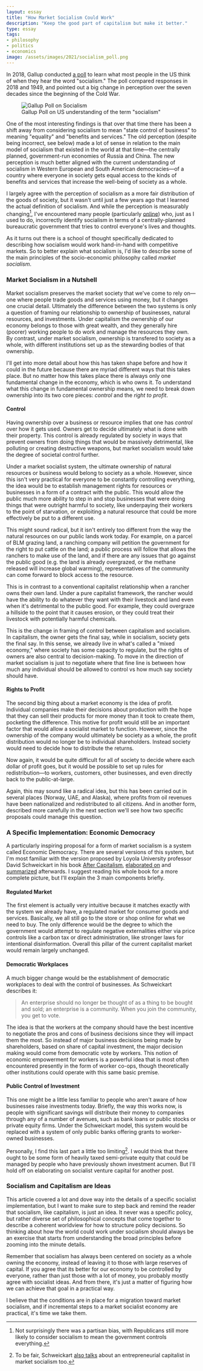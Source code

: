 ```yaml
---
layout: essay
title: "How Market Socialism Could Work"
description: "Keep the good part of capitalism but make it better."
type: essay
tags:
- philosophy
- politics
- economics
image: /assets/images/2021/socialism_poll.png
---
```


In 2018, Gallup conducted <a href="https://news.gallup.com/opinion/polling-matters/243362/meaning-socialism-americans-today.aspx">a poll</a> to learn what most people in the US think of when they hear the word "socialism."  The poll compared responses in 2018 and 1949, and pointed out a big change in perception over the seven decades since the beginning of the Cold War.

<figure>
  <img alt="Gallup Poll on Socialism" src="/assets/images/2021/socialism_poll.png" />
  <figcaption>
    Gallup Poll on US understanding of the term "socialism"
  </figcaption>
</figure>

One of the most interesting findings is that over that time there has been a shift away from considering socialism to mean "state control of business" to meaning "equality" and "benefits and services." The old perception (despite being incorrect, see below) made a lot of sense in relation to the main model of socialism that existed in the world at that time&mdash;the centrally planned, government-run economies of Russia and China. The new perception is much better aligned with the current understanding of socialism in Western European and South American democracies&mdash;of a country where everyone in society gets equal access to the kinds of benefits and services that increase the well-being of society as a whole.

I largely agree with the perception of socialism as a more fair distribution of the goods of society, but it wasn't until just a few years ago that I learned the actual definition of socialism. And while the perception is measurably changing[^1], I've encountered many people (particularly <a href="https://reddit.com/r/Capitalism">online</a>) who, just as I used to do, incorrectly identify socialism in terms of a centrally-planned bureaucratic government that tries to control everyone's lives and thoughts.

As it turns out there is a school of thought specifically dedicated to describing how socialism would work hand-in-hand with competitive markets. So to better explain what socialism is, I'd like to describe some of the main principles of the socio-economic philosophy called <em>market socialism</em>.


### Market Socialism in a Nutshell

Market socialism preserves the market society that we've come to rely on&mdash; one where people trade goods and services using money, but it changes one crucial detail.  Ultimately the difference between the two systems is only a question of framing our relationship to ownership of businesses, natural resources, and investments. Under capitalism the ownership of our economy belongs to those with great wealth, and they generally hire (poorer) working people to do work and manage the resources they own. By contrast, under market socialism, ownership is transfered to society as a whole, with different institutions set up as the stewarding bodies of that ownership.

I'll get into more detail about how this has taken shape before and how it could in the future because there are myriad different ways that this takes place.   But no matter how this takes place there is always only one fundamental change in the economy, which is who owns it.  To understand what this change in fundamental ownership means, we need to break down ownership into its two core pieces: <em>control</em> and the <em>right to profit</em>.

#### Control

Having ownership over a business or resource implies that one has <em>control</em> over how it gets used.  Owners get to decide ultimately what is done with their property.  This control is already regulated by society in ways that prevent owners from doing things that would be massively detrimental, like polluting or creating destructive weapons, but market socialism would take the degree of societal control further.

Under a market socialist system, the ultimate ownership of natural resources or business would belong to society as a whole.  However, since this isn't very practical for everyone to be constantly controlling everything, the idea would be to establish management rights for resources or businesses in a form of a contract with the public.  This would allow the public much more ability to step in and stop businesses that were doing things that were outright harmful to society, like underpaying their workers to the point of starvation, or exploiting a natural resource that could be more effectively be put to a different use.

This might sound radical, but it isn't entirely too different from the way the natural resources on our public lands work today. For example, on a parcel of BLM grazing land, a ranching company will petition the government for the right to put cattle on the land; a public process will follow that allows the ranchers to make use of the land, and if there are any issues that go against the public good (e.g. the land is already overgrazed, or the methane released will increase global warming), representatives of the community can come forward to block access to the resource.

This is in contrast to a conventional capitalist relationship when a rancher owns their own land.  Under a pure capitalist framework, the rancher would have the ability to do whatever they want with their livestock and land even when it's detrimental to the public good.  For example, they could overgraze a hillside to the point that it causes erosion, or they could treat their livestock with potentially harmful chemicals.

This is the change in framing of control between capitalism and socialism.  In capitalism, the owner gets the final say, while in socialism, society gets the final say.  In this sense, we already live in what's called a "mixed economy," where society has some capacity to regulate, but the rights of owners are also central to decision-making.  To move in the direction of market socialism is just to negotiate where that fine line is between how much any individual should be allowed to control vs how much say society should have.

#### Rights to Profit

The second big thing about a market economy is the idea of profit. Individual companies make their decisions about production with the hope that they can sell their products for more money than it took to create them, pocketing the difference.  This motive for profit would still be an important factor that would allow a socialist market to function.  However, since the ownership of the company would ultimately be society as a whole, the profit distribution would no longer be to individual shareholders. Instead society would need to decide how to distribute the returns.

Now again, it would be quite difficult for all of society to decide where each dollar of profit goes, but it would be possible to set up rules for redistribution&mdash;to workers, customers, other businesses, and even directly back to the public-at-large.

Again, this may sound like a radical idea, but this has been carried out in several places (Norway, UAE, and Alaska), where profits from oil revenues have been nationalized and redistributed to all citizens.  And in another form, described more carefully in the next section we'll see how two specific proposals could manage this question.


### A Specific Implementation: Economic Democracy

A particularly inspiring proposal for a form of market socialism is a system called Economic Democracy. There are several versions of this system, but I'm most familiar with the version proposed by Loyola University professor David Schweickart in his book <a href="https://books.google.co.za/books?id=KWy9JbWvjywC&printsec=frontcover&source=gbs_atb#v=onepage&q&f=false">After Capitalism</a>, <a href="https://www.youtube.com/watch?v=pDGYSXMHJQE">elaborated on</a> and <a href="https://www.youtube.com/watch?v=ui7c4MoeXsw">summarized</a> afterwards. I suggest reading his whole book for a more complete picture, but I'll explain the 3 main components briefly.

#### Regulated Market

The first element is actually very intuitive because it matches exactly with the system we already have, a regulated market for consumer goods and services.  Basically, we all still go to the store or shop online for what we need to buy.  The only difference would be the degree to which the government would attempt to regulate negative externalities either via price controls like a carbon tax or direct administration, like stronger laws for intentional disinformation.  Overall this pillar of the current capitalist market would remain largely unchanged.

#### Democratic Workplaces

A much bigger change would be the establishment of democratic workplaces to deal with the control of businesses.  As Schweickart describes it:

> An enterprise should no longer be thought of as a thing to be bought and sold; an enterprise is a community.  When you join the community, you get to vote.

The idea is that the workers at the company should have the best incentive to negotiate the pros and cons of business decisions since they will impact them the most.  So instead of major business decisions being made by shareholders, based on share of capital investment, the major decision making would come from democratic vote by workers.  This notion of economic empowerment for workers is a powerful idea that is most often encountered presently in the form of worker co-ops, though theoretically other institutions could operate with this same basic premise.

#### Public Control of Investment

This one might be a little less familiar to people who aren't aware of how businesses raise investments today.  Briefly, the way this works now, is people with significant savings will distribute their money to companies through any of a number of avenues, such as bank loans or public stocks or private equity firms.  Under the Schweickart model, this system would be replaced with a system of only public banks offering grants to worker-owned businesses.

Personally, I find this last part a little too limiting[^2].  I would think that there ought to be some form of heavily taxed semi-private equity that could be managed by people who have previously shown investment acumen.  But I'll hold off on elaborating on socialist venture capital for another post.


###  Socialism and Capitalism are Ideas

This article covered a lot and dove way into the details of a specific socialist implementation, but I want to make sure to step back and remind the reader that socialism, like capitalism, is just an idea.  It never was a specific policy, but rather diverse set of philosophical concepts that come together to describe a coherent worldview for how to structure policy decisions.  So thinking about how the world could work under socialism should always be an exercise that starts from understanding the broad principles before zooming into the minute details.

Remember that socialism has always been centered on society as a whole owning the economy, instead of leaving it to those with large reserves of capital. If you agree that its better for our economy to be controlled by everyone, rather than just those with a lot of money, you probably mostly agree with socialist ideas.  And from there, it's just a matter of figuring how we can achieve that goal in a practical way.

I believe that the conditions are in place for a migration toward market socialism, and if incremental steps to a market socialist economy are practical, it's time we take them.



[^1]: Not surprisingly there was a partisan bias, with Republicans still more likely to consider socialism to mean the government controls everything.

[^2]: To be fair, Schweickart <a href="https://youtu.be/7KRUj2lcj64?t=100" >also talks</a> about an entrepreneurial capitalist in market socialism too.